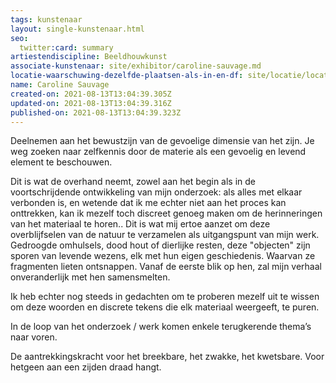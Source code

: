 ```yaml
---
tags: kunstenaar
layout: single-kunstenaar.html
seo:
  twitter:card: summary
artiestendiscipline: Beeldhouwkunst
associate-kunstenaar: site/exhibitor/caroline-sauvage.md
locatie-waarschuwing-dezelfde-plaatsen-als-in-en-df: site/locatie/locatie-van-myriam-deru.md
name: Caroline Sauvage
created-on: 2021-08-13T13:04:39.305Z
updated-on: 2021-08-13T13:04:39.316Z
published-on: 2021-08-13T13:04:39.323Z
---
```

<!--StartFragment-->

Deelnemen aan het bewustzijn van de gevoelige dimensie van het zijn. Je weg zoeken naar zelfkennis door de materie als een gevoelig en levend element te beschouwen.

Dit is wat de overhand neemt, zowel aan het begin als in de voortschrijdende ontwikkeling van mijn onderzoek: als alles met elkaar verbonden is, en wetende dat ik me echter niet aan het proces kan onttrekken, kan ik mezelf toch discreet genoeg maken om de herinneringen van het materiaal te horen.. Dit is wat mij ertoe aanzet om deze overblijfselen van de natuur te verzamelen als uitgangspunt van mijn werk. Gedroogde omhulsels, dood hout of dierlijke resten, deze "objecten" zijn sporen van levende wezens, elk met hun eigen geschiedenis. Waarvan ze fragmenten lieten ontsnappen. Vanaf de eerste blik op hen, zal mijn verhaal onveranderlijk met hen samensmelten.

Ik heb echter nog steeds in gedachten om te proberen mezelf uit te wissen om deze woorden en discrete tekens die elk materiaal weergeeft, te puren.

In de loop van het onderzoek / werk komen enkele terugkerende thema’s naar voren.

De aantrekkingskracht voor het breekbare, het zwakke, het kwetsbare. Voor hetgeen aan een zijden draad hangt.



<!--EndFragment-->